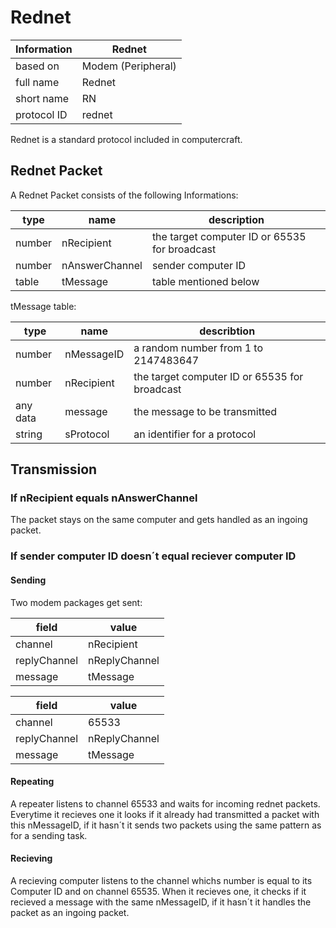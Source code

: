 # Rednet #

Information | Rednet
----------- | ------------------
based on    | Modem (Peripheral)
full name   | Rednet
short name  | RN
protocol ID | rednet

Rednet is a standard protocol included in computercraft.

## Rednet Packet ##

A Rednet Packet consists of the following Informations:

type    | name           | description
------- | -------------- | ---------------------------------------------
number  | nRecipient     | the target computer ID or 65535 for broadcast
number  | nAnswerChannel | sender computer ID
table   | tMessage       | table mentioned below

tMessage table:

type     | name       | describtion
-------- | ---------- | ---------------------------------------------
number   | nMessageID | a random number from 1 to 2147483647
number   | nRecipient | the target computer ID or 65535 for broadcast
any data | message    | the message to be transmitted
string   | sProtocol  | an identifier for a protocol

## Transmission ##

### If nRecipient equals nAnswerChannel ###

The packet stays on the same computer and gets handled as an ingoing packet.

### If sender computer ID doesn´t equal reciever computer ID ###

#### Sending ####

Two modem packages get sent:

field        | value
------------ | --------------------
channel      | nRecipient
replyChannel | nReplyChannel
message      | tMessage


field        | value
------------ | --------------------
channel      | 65533
replyChannel | nReplyChannel
message      | tMessage

#### Repeating ####

A repeater listens to channel 65533 and waits for incoming rednet packets. Everytime it recieves one it looks if it already had transmitted a packet with this nMessageID, if it hasn´t it sends two packets using the same pattern as for a sending task.

#### Recieving ####

A recieving computer listens to the channel whichs number is equal to its Computer ID and on channel 65535. When it recieves one, it checks if it recieved a message with the same nMessageID, if it hasn´t it handles the packet as an ingoing packet.
